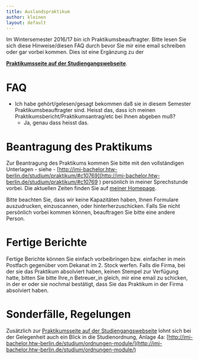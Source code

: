 ```yaml
---
title: Auslandspraktikum
author: kleinen
layout: default
---
```

Im Wintersemester 2016/17 bin ich Praktikumsbeauftragter. Bitte lesen Sie sich
diese Hinweise/diesen FAQ durch bevor Sie mir eine email schreiben oder gar
vorbei kommen. Dies ist eine Ergänzung zu der

[__Praktikumsseite auf der Studiengangswebseite__](http://imi-bachelor.htw-berlin.de/studium/praktikum/).

# FAQ
* Ich habe gehört/gelesen/gesagt bekommen daß sie in diesem Semester Praktikumsbeauftragter sind.
Heisst das, dass ich meinen Praktikumsbericht/Praktikumsantrag/etc bei Ihnen abgeben muß?
  * Ja, genau dass heisst das.

# Beantragung des Praktikums
Zur Beantragung des Praktikums kommen Sie bitte mit den vollständigen Unterlagen - siehe -
[http://imi-bachelor.htw-berlin.de/studium/praktikum/#c10769](http://imi-bachelor.htw-berlin.de/studium/praktikum/#c10769 )  persönlich in meiner Sprechstunde
vorbei. Die aktuellen Zeiten finden Sie auf [meiner Homepage]({{site.baseurl}}).

Bitte beachten Sie, dass wir keine Kapazitäten haben, Ihnen Formulare auszudrucken, einzuscannen, oder hinterherzuschicken.
Falls Sie nicht persönlich vorbei kommen können, beauftragen Sie bitte eine andere Person.

# Fertige Berichte
Fertige Berichte können Sie einfach vorbeibringen bzw. einfacher in mein Postfach gegenüber vom
Dekanat im 2. Stock werfen. Falls die Firma, bei der sie das Praktikum absolviert haben,
keinen Stempel zur Verfügung hatte, bitten Sie bitte Ihre_n Betreuer_in gleich,
mir eine email zu schicken, in der er oder sie nochmal bestätigt, dass Sie das
Praktikum in der Firma absolviert haben.

# Sonderfälle, Regelungen
Zusätzlich zur [Praktikumsseite auf der Studiengangswebseite](http://imi-bachelor.htw-berlin.de/studium/praktikum/)
lohnt sich bei der Gelegenheit auch ein Blick in die Studienordnung, Anlage 4a:
[http://imi-bachelor.htw-berlin.de/studium/ordnungen-module/](http://imi-bachelor.htw-berlin.de/studium/ordnungen-module/)

